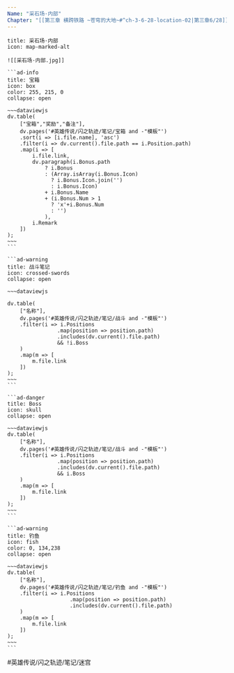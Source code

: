 ```yaml
---
Name: "采石场·内部"
Chapter: "[[第三章 横跨铁路 ~苍穹的大地~#^ch-3-6-28-location-02|第三章6/28]]"
---
```


````ad-quote
title: 采石场·内部
icon: map-marked-alt

![[采石场·内部.jpg]]

```ad-info
title: 宝箱
icon: box
color: 255, 215, 0
collapse: open

~~~dataviewjs
dv.table(
	["宝箱","奖励","备注"],
	dv.pages('#英雄传说/闪之轨迹/笔记/宝箱 and -"模板"')
	.sort(i => [i.file.name], 'asc')
	.filter(i => dv.current().file.path == i.Position.path)
	.map(i => [
		i.file.link,
		dv.paragraph(i.Bonus.path 
            ? i.Bonus 
            : (Array.isArray(i.Bonus.Icon) 
              ? i.Bonus.Icon.join('') 
              : i.Bonus.Icon) 
            + i.Bonus.Name 
            + (i.Bonus.Num > 1 
              ? 'x'+i.Bonus.Num 
              : '')
            ),
		i.Remark
	])
);
~~~
```

```ad-warning
title: 战斗笔记
icon: crossed-swords
collapse: open

~~~dataviewjs

dv.table(
	["名称"],
	dv.pages('#英雄传说/闪之轨迹/笔记/战斗 and -"模板"')
	.filter(i => i.Positions
				.map(position => position.path)
				.includes(dv.current().file.path) 
				&& !i.Boss
	)
	.map(m => [
		m.file.link
	])
);
~~~
```

```ad-danger
title: Boss
icon: skull
collapse: open

~~~dataviewjs
dv.table(
	["名称"],
	dv.pages('#英雄传说/闪之轨迹/笔记/战斗 and -"模板"')
	.filter(i => i.Positions
				.map(position => position.path)
				.includes(dv.current().file.path) 
				&& i.Boss
	)
	.map(m => [
		m.file.link
	])
);
~~~
```

```ad-warning
title: 钓鱼
icon: fish
color: 0, 134,238
collapse: open

~~~dataviewjs
dv.table(
	["名称"],
	dv.pages('#英雄传说/闪之轨迹/笔记/钓鱼 and -"模板"')
	.filter(i => i.Positions
					.map(position => position.path)
					.includes(dv.current().file.path)
	)
	.map(m => [
		m.file.link
	])
);
~~~
```
````

#英雄传说/闪之轨迹/笔记/迷宫 